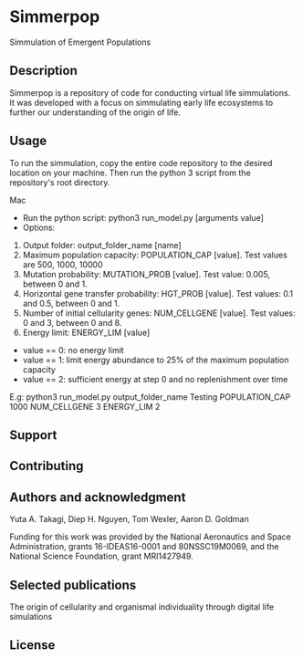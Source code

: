 # Simmerpop
Simmulation of Emergent Populations

## Description
Simmerpop is a repository of code for conducting virtual life simmulations. It was developed with a focus on simmulating early life ecosystems to further our understanding of the origin of life. 

## Usage
To run the simmulation, copy the entire code repository to the desired location on your machine. Then run the python 3 script from the repository's root directory. 

Mac
- Run the python script: python3 run_model.py [arguments value]
- Options:
1. Output folder: output_folder_name [name]
2. Maximum population capacity: POPULATION_CAP [value]. Test values are 500, 1000, 10000
3. Mutation probability: MUTATION_PROB [value]. Test value: 0.005, between 0 and 1. 
4. Horizontal gene transfer probability: HGT_PROB [value]. Test values: 0.1 and 0.5, between 0 and 1. 
5. Number of initial cellularity genes: NUM_CELLGENE [value]. Test values: 0 and 3, between 0 and 8.
6. Energy limit: ENERGY_LIM [value]
+ value == 0: no energy limit
+ value == 1: limit energy abundance to 25% of the maximum population capacity 
+ value == 2: sufficient energy at step 0 and no replenishment over time 

E.g: python3 run_model.py output_folder_name Testing POPULATION_CAP 1000 NUM_CELLGENE 3 ENERGY_LIM 2 

## Support

## Contributing

## Authors and acknowledgment
Yuta A. Takagi, Diep H. Nguyen, Tom Wexler, Aaron D. Goldman

Funding for this work was provided by the National Aeronautics and Space Administration, grants 16-IDEAS16-0001 and 80NSSC19M0069, and the National Science Foundation, grant MRI1427949.

## Selected publications
The origin of cellularity and organismal individuality through digital life simulations 

## License


